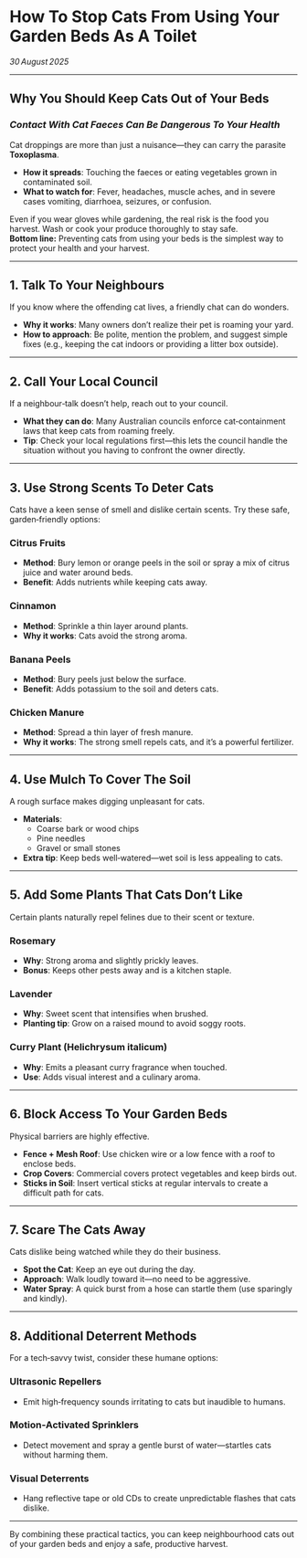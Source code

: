 # How To Stop Cats From Using Your Garden Beds As A Toilet

*30 August 2025*

---

## Why You Should Keep Cats Out of Your Beds

### *Contact With Cat Faeces Can Be Dangerous To Your Health*

Cat droppings are more than just a nuisance—they can carry the parasite **Toxoplasma**.  
- **How it spreads**: Touching the faeces or eating vegetables grown in contaminated soil.  
- **What to watch for**: Fever, headaches, muscle aches, and in severe cases vomiting, diarrhoea, seizures, or confusion.  

Even if you wear gloves while gardening, the real risk is the food you harvest. Wash or cook your produce thoroughly to stay safe.  
**Bottom line:** Preventing cats from using your beds is the simplest way to protect your health and your harvest.

---

## 1. Talk To Your Neighbours

If you know where the offending cat lives, a friendly chat can do wonders.  
- **Why it works**: Many owners don’t realize their pet is roaming your yard.  
- **How to approach**: Be polite, mention the problem, and suggest simple fixes (e.g., keeping the cat indoors or providing a litter box outside).  

---

## 2. Call Your Local Council

If a neighbour‑talk doesn’t help, reach out to your council.  
- **What they can do**: Many Australian councils enforce cat‑containment laws that keep cats from roaming freely.  
- **Tip**: Check your local regulations first—this lets the council handle the situation without you having to confront the owner directly.

---

## 3. Use Strong Scents To Deter Cats

Cats have a keen sense of smell and dislike certain scents. Try these safe, garden‑friendly options:

### Citrus Fruits  
- **Method**: Bury lemon or orange peels in the soil or spray a mix of citrus juice and water around beds.  
- **Benefit**: Adds nutrients while keeping cats away.

### Cinnamon  
- **Method**: Sprinkle a thin layer around plants.  
- **Why it works**: Cats avoid the strong aroma.

### Banana Peels  
- **Method**: Bury peels just below the surface.  
- **Benefit**: Adds potassium to the soil and deters cats.

### Chicken Manure  
- **Method**: Spread a thin layer of fresh manure.  
- **Why it works**: The strong smell repels cats, and it’s a powerful fertilizer.

---

## 4. Use Mulch To Cover The Soil

A rough surface makes digging unpleasant for cats.  
- **Materials**:  
  - Coarse bark or wood chips  
  - Pine needles  
  - Gravel or small stones  
- **Extra tip**: Keep beds well‑watered—wet soil is less appealing to cats.

---

## 5. Add Some Plants That Cats Don’t Like

Certain plants naturally repel felines due to their scent or texture.

### Rosemary  
- **Why**: Strong aroma and slightly prickly leaves.  
- **Bonus**: Keeps other pests away and is a kitchen staple.

### Lavender  
- **Why**: Sweet scent that intensifies when brushed.  
- **Planting tip**: Grow on a raised mound to avoid soggy roots.

### Curry Plant (Helichrysum italicum)  
- **Why**: Emits a pleasant curry fragrance when touched.  
- **Use**: Adds visual interest and a culinary aroma.

---

## 6. Block Access To Your Garden Beds

Physical barriers are highly effective.

- **Fence + Mesh Roof**: Use chicken wire or a low fence with a roof to enclose beds.  
- **Crop Covers**: Commercial covers protect vegetables and keep birds out.  
- **Sticks in Soil**: Insert vertical sticks at regular intervals to create a difficult path for cats.

---

## 7. Scare The Cats Away

Cats dislike being watched while they do their business.

- **Spot the Cat**: Keep an eye out during the day.  
- **Approach**: Walk loudly toward it—no need to be aggressive.  
- **Water Spray**: A quick burst from a hose can startle them (use sparingly and kindly).

---

## 8. Additional Deterrent Methods

For a tech‑savvy twist, consider these humane options:

### Ultrasonic Repellers  
- Emit high‑frequency sounds irritating to cats but inaudible to humans.

### Motion‑Activated Sprinklers  
- Detect movement and spray a gentle burst of water—startles cats without harming them.

### Visual Deterrents  
- Hang reflective tape or old CDs to create unpredictable flashes that cats dislike.

---

By combining these practical tactics, you can keep neighbourhood cats out of your garden beds and enjoy a safe, productive harvest.